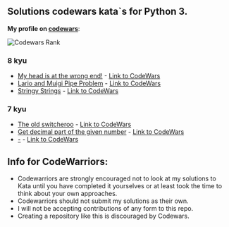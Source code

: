 ## Solutions codewars kata\`s for Python 3.

**My profile on [codewars](https://www.codewars.com/users/NikolayZaytsev)**:

![Codewars Rank](https://www.codewars.com/users/NikolayZaytsev/badges/large)

### 8 kyu
- [My head is at the wrong end!](https://github.com/ZaytsevNS/python_codewars/blob/main/8KYU/fix_the_meerkat.py) - [Link to CodeWars](https://www.codewars.com/kata/56f699cd9400f5b7d8000b55)
- [Lario and Muigi Pipe Problem](https://github.com/ZaytsevNS/python_codewars/blob/main/8KYU/pipe_fix.py) - [Link to CodeWars](https://www.codewars.com/kata/56b29582461215098d00000f)
- [Stringy Strings](https://github.com/ZaytsevNS/python_codewars/blob/main/8KYU/stringy.py) - [Link to CodeWars](https://www.codewars.com/kata/563b74ddd19a3ad462000054)

### 7 kyu
- [The old switcheroo](https://github.com/ZaytsevNS/python_codewars/blob/main/7KYU/vowel_to_index.py) - [Link to CodeWars](https://www.codewars.com/kata/55d410c492e6ed767000004f)
- [Get decimal part of the given number](https://github.com/ZaytsevNS/python_codewars/blob/main/7KYU/get_decimal.py) - [Link to CodeWars](https://www.codewars.com/kata/586e4c61aa0428f04e000069)
- [-](-) - [Link to CodeWars](-)

## Info for CodeWarriors:
- Codewarriors are strongly encouraged not to look at my solutions to Kata until you have completed it yourselves or at least took the time to think about your own approaches.
- Codewarriors should not submit my solutions as their own.
- I will not be accepting contributions of any form to this repo.
- Creating a repository like this is discouraged by Codewars.
